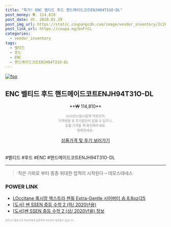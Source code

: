 ```yaml
--- 
title: "특가! ENC 벨티드 후드 핸드메이드코트ENJH94T31O-DL" 
post_money: ₩. 114,810 
post_date: dt. 2020.01.29 
post_img_url: https://static.coupangcdn.com/image/vendor_inventory/2c26/1bc8d12aae9737f15530754c2068608739ec080deeb45a9a3fd853778bd4.jpg 
post_link_url: https://coupa.ng/bnFrCL 
categories: 
  - vendor_inventory 
tags: 
  - 벨티드 
  - 후드 
  - ENC 
  - 핸드메이드코트ENJH94T31O-DL 
--- 
```

[![foo](https://static.coupangcdn.com/image/vendor_inventory/2c26/1bc8d12aae9737f15530754c2068608739ec080deeb45a9a3fd853778bd4.jpg)](https://coupa.ng/bnFrCL) 

## ENC 벨티드 후드 핸드메이드코트ENJH94T31O-DL 
<p style="text-align: center;">**₩ 114,810**</p> 
<p style="text-align: center;"><span style="color: #898c8f; font-family: Georgia,Times,serif; font-size: 0.75em;">2020년01월29일에 작성되어, <br>가격변동 및 추가할인이 있을 수 있으니,<br> 상품 가격을 꼭!확인해주세요.<br>행복하세요~</span> 
</p>	 
<div markdown="0" style="text-align: center;"><a href="https://coupa.ng/bnFrCL" class="btn btn--success">상품가격 및 후기 보러가기</a></div> 
<br><br> 
  #벨티드 #후드 #ENC #핸드메이드코트ENJH94T31O-DL 
<hr> 

> 작은 기회로 부터 종종 위대한 업적이 시작된다  – 데모스테네스 


### POWER LINK

* <a href="https://blog.naver.com/santokki14/221786483606" target="_blank">LOccitane 록시땅 엑스트라 젠틀 Extra-Gentle 시어버터 솝 8.8oz(25</a>
* <a href="https://blog.naver.com/sakai111/221785484713" target="_blank">[도서] 쎈 SSEN 중등 수학 2 (하/ 2020년용)</a>
* <a href="https://blog.naver.com/sakai111/221761394808" target="_blank">[도서]쎈 SSEN 중등 수학 2 (상/ 2020년용) 정보</a>

<span style="color: #898c8f; font-family: Georgia,Times,serif; font-size: 0.55em;">파트너스활동으로 작성자에게 일정액의 커미션이 제공될수 있습니다.</span> 
